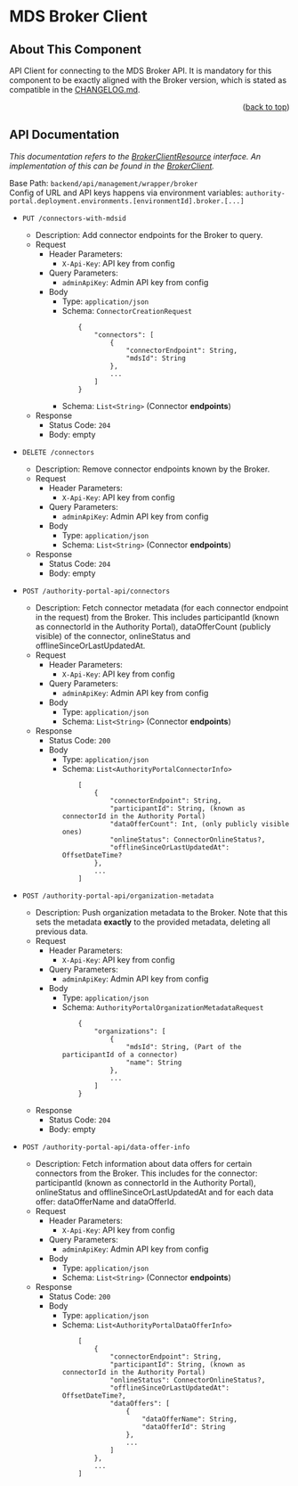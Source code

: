 MDS Broker Client
============

## About This Component

API Client for connecting to the MDS Broker API.
It is mandatory for this component to be exactly aligned with the Broker version, which is stated as compatible in the [CHANGELOG.md](../../../../../../../../../../../CHANGELOG.md).

<p align="right">(<a href="#readme-top">back to top</a>)</p>

## API Documentation

_This documentation refers to the [BrokerClientResource](BrokerClientResource.kt) interface. An implementation of this can be found in the [BrokerClient](BrokerClient.kt)._

Base Path: `backend/api/management/wrapper/broker`  
Config of URL and API keys happens via environment variables: `authority-portal.deployment.environments.[environmentId].broker.[...]`

- `PUT /connectors-with-mdsid`
    - Description: Add connector endpoints for the Broker to query.
    - Request
        - Header Parameters:
            - `X-Api-Key`: API key from config
        - Query Parameters:
            - `adminApiKey`: Admin API key from config
        - Body
            - Type: `application/json`
            - Schema: `ConnectorCreationRequest`
                ```
                    {
                        "connectors": [
                            {
                                "connectorEndpoint": String,
                                "mdsId": String
                            },
                            ...
                        ]
                    }
                ```
            - Schema: `List<String>` (Connector **endpoints**)
    - Response
        - Status Code: `204`
        - Body: empty

- `DELETE /connectors`
    - Description: Remove connector endpoints known by the Broker.
    - Request
        - Header Parameters:
            - `X-Api-Key`: API key from config
        - Query Parameters:
            - `adminApiKey`: Admin API key from config
        - Body
            - Type: `application/json`
            - Schema: `List<String>` (Connector **endpoints**)
    - Response
        - Status Code: `204`
        - Body: empty

- `POST /authority-portal-api/connectors`
    - Description: Fetch connector metadata (for each connector endpoint in the request) from the Broker. This includes participantId (known as connectorId in the Authority Portal), dataOfferCount (publicly visible) of the connector, onlineStatus and offlineSinceOrLastUpdatedAt.
    - Request
        - Header Parameters:
            - `X-Api-Key`: API key from config
        - Query Parameters:
            - `adminApiKey`: Admin API key from config
        - Body
            - Type: `application/json`
            - Schema: `List<String>` (Connector **endpoints**)
    - Response
        - Status Code: `200`
        - Body
            - Type: `application/json`
            - Schema: `List<AuthorityPortalConnectorInfo>`
                ```
                    [
                        {
                            "connectorEndpoint": String,
                            "participantId": String, (known as connectorId in the Authority Portal)
                            "dataOfferCount": Int, (only publicly visible ones)
                            "onlineStatus": ConnectorOnlineStatus?,
                            "offlineSinceOrLastUpdatedAt": OffsetDateTime?
                        },
                        ...
                    ]
                ```

- `POST /authority-portal-api/organization-metadata`
    - Description: Push organization metadata to the Broker. Note that this sets the metadata **exactly** to the provided metadata, deleting all previous data.
    - Request
        - Header Parameters:
            - `X-Api-Key`: API key from config
        - Query Parameters:
            - `adminApiKey`: Admin API key from config
        - Body
            - Type: `application/json`
            - Schema: `AuthorityPortalOrganizationMetadataRequest`
                ```
                    {
                        "organizations": [
                            {
                                "mdsId": String, (Part of the participantId of a connector)
                                "name": String
                            },
                            ...
                        ]
                    }
                ```
    - Response
        - Status Code: `204`
        - Body: empty

- `POST /authority-portal-api/data-offer-info`
    - Description: Fetch information about data offers for certain connectors from the Broker. This includes for the connector: participantId (known as connectorId in the Authority Portal), onlineStatus and offlineSinceOrLastUpdatedAt and for each data offer: dataOfferName and dataOfferId.
    - Request
        - Header Parameters:
            - `X-Api-Key`: API key from config
        - Query Parameters:
            - `adminApiKey`: Admin API key from config
        - Body
            - Type: `application/json`
            - Schema: `List<String>` (Connector **endpoints**)
    - Response
        - Status Code: `200`
        - Body
            - Type: `application/json`
            - Schema: `List<AuthorityPortalDataOfferInfo>`
                ```
                    [
                        {
                            "connectorEndpoint": String,
                            "participantId": String, (known as connectorId in the Authority Portal)
                            "onlineStatus": ConnectorOnlineStatus?,
                            "offlineSinceOrLastUpdatedAt": OffsetDateTime?,
                            "dataOffers": [
                                {
                                    "dataOfferName": String,
                                    "dataOfferId": String
                                },
                                ...
                            ]
                        },
                        ...
                    ]
                ```
